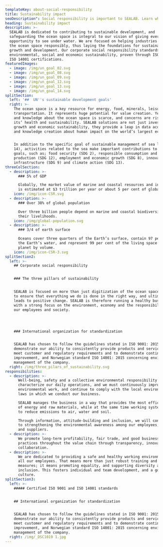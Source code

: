 ```yaml
---
templateKey: about-social-responsibility
title: Sustainability impact
seoDescription": Social responsibility is important to SEALAB. Learn why.
heading: Sustainability impact
description: >-
  SEALAB is dedicated to contributing to sustainable development, and
  safeguarding the ocean space is integral to our vision of giving everyone the
  opportunity to see under water. We are focused on helping industries manage
  the ocean space responsibly, thus laying the foundations for sustainable
  growth and development. Our corporate social responsibility standards cover
  environmental, social and economic sustainability, proven through ISO 9001 and
  ISO 14001 certifications. 
featuredImages:
  - image: /img/un_goal_02.svg
  - image: /img/un_goal_08.svg
  - image: /img/un_goal_09.svg
  - image: /img/un_goal_12.svg
  - image: /img/un_goal_13.svg
  - image: /img/un_goal_14.svg
splitSection:
  left: '##  UN''s sustainable development goals'
  right: >-
    The ocean space is a key resource for energy, food, minerals, leisure, and
    transportation. It represents huge potential for value creation. Yet data
    and knowledge about the ocean space is scarce, and concerns are rising over
    its’ health and sustainability. SEALAB solutions are not just investments in
    growth and economic sustainability, they provide a leap in data acquisition
    and knowledge creation about human impact on the world’s largest ecosystems.


    In addition to the specific goal of sustainable management of sea life (SDG
    14), activities related to the sea make important contributions to other
    goals, such as; food security (SDG 2), responsible consumption and
    production (SDG 12), employment and economic growth (SDG 8), innovation and
    infrastructure (SDG 9) and climate action (SDG 13).
threeColSection:
  - description: >-
      ### 5% of GDP

      Globally, the market value of marine and coastal resources and industries
      is estimated at $3 trillion per year or about 5 per cent of global GDP.
    icon: /img/icon-CSR.svg
  - description: >-
      ### Over 38% of global population

      Over three billion people depend on marine and coastal biodiversity for
      their livelihoods.
    icon: /img/global-population.svg
  - description: >-
      ### 3/4 of earth surface

      Oceans cover three quarters of the Earth’s surface, contain 97 per cent of
      the Earth’s water, and represent 99 per cent of the living space on the
      planet by volume.
    icon: /img/icon-CSR-3.svg
splitSection2:
  left: >-
    ## Corporate social responsibility


    ### The three pillars of sustainability


    SEALAB is focused on more than just digitization of the ocean space. We want
    to ensure that everything we do is done in the right way, and ultimately
    leads to positive change. SEALAB is therefore running a healthy business
    with a strong focus on the environment, economy and the responsibility for
    our employees and society.




    ### International organization for standardization


    SEALAB has chosen to follow the guidelines stated in ISO 9001: 2015 to
    demonstrate our ability to consistently provide products and services that
    meet customer and regulatory requirements and to demonstrate continuous
    improvement, and Norwegian standard ISO 14001: 2015 concerning environmental
    management of the company.
  right: /img/three_pilars_of_sustainability.svg
responsibilities:
  - description: >-
      Well-being, safety and a collective environmental responsibility will
      characterize our daily operations, and we must continuously improve our
      environmental work, and continue to comply with the local environmental
      laws in which we conduct our business.

      SEALAB manages the business in a way that provides the most efficient use
      of energy and raw materials, while at the same time working systematically
      to reduce emissions to air, water and soil.

      Through information, attitude-building and inclusion, we will contribute
      to strengthening the environmental awareness among our employees, partners
      and suppliers.
  - description: >-
      We promote long-term profitability, fair trade, and good business
      practices throughout the value chain through transparency, innovation and
      collaboration. 
  - description: >-
      We are dedicated to providing a safe and healthy working environment for
      all our employees. That means more than just robust training and safety
      measures; it means promoting equality, and supporting diversity and
      inclusion. This fosters individual and team development, and a good work
      culture.
splitSection3:
  left: >-
    ##### Certified ISO 9001 and ISO 14001 standards


    ## International organization for standardization


    SEALAB has chosen to follow the guidelines stated in ISO 9001: 2015 to
    demonstrate our ability to consistently provide products and services that
    meet customer and regulatory requirements and to demonstrate continuous
    improvement, and Norwegian standard ISO 14001: 2015 concerning environmental
    management of the company.
  right: /img/_DSC1019 1.jpg
---
```


